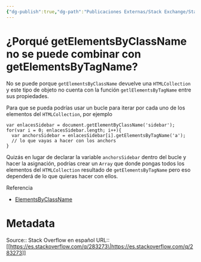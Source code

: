 ```yaml
---
{"dg-publish":true,"dg-path":"Publicaciones Externas/Stack Exchange/Stack Overflow en español/es.stackoverflow.com-283273.md","permalink":"/publicaciones-externas/stack-exchange/stack-overflow-en-espanol/es-stackoverflow-com-283273/","title":"¿Porqué getElementsByClassName no se puede combinar con getElementsByTagName?","hide":true,"noteIcon":"\"0\"","created":"2024-04-03T12:49:10.627-06:00","updated":"2024-04-05T16:43:55.779-06:00"}
---
```


# ¿Porqué getElementsByClassName no se puede combinar con getElementsByTagName?

No se puede porque `getElementsByClassName` devuelve una `HTMLCollection` y este tipo de objeto no cuenta con la función `getlElementsByTagName` entre sus propiedades.

Para que se pueda podrías usar un bucle para iterar por cada uno de los elementos del `HTMLCollection`, por ejemplo

    var enlacesSidebar = document.getElementByClassName('sidebar');
    for(var i = 0; enlacesSidebar.length; i++){
      var anchorsSidebar = enlacesSidebar[i].getElementsByTagName('a');
      // lo que vayas a hacer con los anchors
    }

Quizás en lugar de declarar la variable `anchorsSidebar` dentro del bucle y hacer la asignación, podrías crear un `Array` que donde pongas todos los elementos  del `HTMLCollection` resultado de `getElementsByTagName` pero eso dependerá de lo que quieras hacer con ellos.

Referencia

* [ElementsByClassName](https://developer.mozilla.org/es/docs/Web/API/Document/getElementsByClassName)


# Metadata
Source:: Stack Overflow en español
URL:: [[https://es.stackoverflow.com/q/283273\|https://es.stackoverflow.com/q/283273]]

